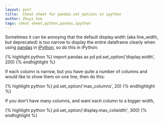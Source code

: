 ```yaml
---
layout: post
title:  Cheat sheet for pandas.set_options in ipython
author: Zhuyi Xue
tags: cheat sheet,python,pandas,ipython
---
```


Sometimes it can be annoying that the default display.width (aka line_width,
but deprecated) is too narrow to display the entire dataframe clearly when
using [pandas](http://pandas.pydata.org/) in [iPython](http://ipython.org/), so
do this in iPython:

{% highlight python %}
import pandas as pd
pd.set_option('display.width', 200)
{% endhighlight %}

If each column is narrow, but you have quite a number of columns and would like
to show them on one line, then do this:

{% highlight python %}
pd.set_option('max_columns', 20)
{% endhighlight %}

If you don't have many columns, and want each column to a bigger width,

{% highlight python %}
pd.set_option('display.max_colwidth', 300)
{% endhighlight %}
